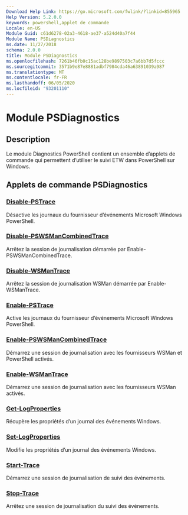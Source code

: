```yaml
---
Download Help Link: https://go.microsoft.com/fwlink/?linkid=855965
Help Version: 5.2.0.0
keywords: powershell,applet de commande
Locale: en-US
Module Guid: c61d6278-02a3-4618-ae37-a524d40a7f44
Module Name: PSDiagnostics
ms.date: 11/27/2018
schema: 2.0.0
title: Module PSDiagnostics
ms.openlocfilehash: 7261b46fb0c15ac128be9897503c7a6bb7d5fccc
ms.sourcegitcommit: 3571b9e87e8881adbf7984cda46a63891039a987
ms.translationtype: MT
ms.contentlocale: fr-FR
ms.lasthandoff: 06/05/2020
ms.locfileid: "93201110"
---
```

# Module PSDiagnostics

## Description

Le module Diagnostics PowerShell contient un ensemble d’applets de commande qui permettent d’utiliser le suivi ETW dans PowerShell sur Windows.

## Applets de commande PSDiagnostics

### [Disable-PSTrace](Disable-PSTrace.md)
Désactive les journaux du fournisseur d’événements Microsoft Windows PowerShell.

### [Disable-PSWSManCombinedTrace](Disable-PSWSManCombinedTrace.md)
Arrêtez la session de journalisation démarrée par Enable-PSWSManCombinedTrace.

### [Disable-WSManTrace](Disable-WSManTrace.md)
Arrêtez la session de journalisation WSMan démarrée par Enable-WSManTrace.

### [Enable-PSTrace](Enable-PSTrace.md)
Active les journaux du fournisseur d’événements Microsoft Windows PowerShell.

### [Enable-PSWSManCombinedTrace](Enable-PSWSManCombinedTrace.md)
Démarrez une session de journalisation avec les fournisseurs WSMan et PowerShell activés.

### [Enable-WSManTrace](Enable-WSManTrace.md)
Démarrez une session de journalisation avec les fournisseurs WSMan activés.

### [Get-LogProperties](Get-LogProperties.md)
Récupère les propriétés d’un journal des événements Windows.

### [Set-LogProperties](Set-LogProperties.md)
Modifie les propriétés d’un journal des événements Windows.

### [Start-Trace](Start-Trace.md)
Démarrez une session de journalisation de suivi des événements.

### [Stop-Trace](Stop-Trace.md)
Arrêtez une session de journalisation du suivi des événements.
